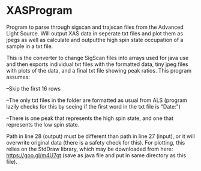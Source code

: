 # XASProgram
Program to parse through sigscan and trajscan files from the Advanced Light Source. Will output XAS data in seperate txt files and plot them as jpegs as well as calculate and outputthe high spin state occupation of a sample in a txt file.

This is the converter to change SigScan files into arrays used for java use and then exports individual txt files with the formatted data, tiny jpeg files with plots of the data, and a final txt file showing peak ratios.
This program assumes:

  –Skip the first 16 rows
  
  –The only txt files in the folder are formatted as usual from ALS (program lazily checks for this by seeing if the first word in the txt file is "Date:")
  
  –There is one peak that represents the high spin state, and one that represents the low spin state.

Path in line 28 (output) must be different than path in line 27 (input), or it will overwrite original data (there is a safety check for this).
For plotting, this relies on the StdDraw library, which may be downloaded from here: https://goo.gl/m4U7gt (save as java file and put in same directory as this file).
